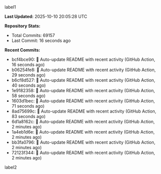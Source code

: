 
label1 
<!-- ACTIVITY_START -->
**Last Updated:** 2025-10-10 20:05:28 UTC

**Repository Stats:**
- Total Commits: 69157
- Last Commit: 16 seconds ago

**Recent Commits:**
- bcf4bce90: 🤖 Auto-update README with recent activity (GitHub Action, 16 seconds ago)
- b06254fe8: 🤖 Auto-update README with recent activity (GitHub Action, 29 seconds ago)
- b6cf8d527: 🤖 Auto-update README with recent activity (GitHub Action, 40 seconds ago)
- 1e9182358: 🤖 Auto-update README with recent activity (GitHub Action, 58 seconds ago)
- 1603d1bec: 🤖 Auto-update README with recent activity (GitHub Action, 71 seconds ago)
- 8ad75699c: 🤖 Auto-update README with recent activity (GitHub Action, 83 seconds ago)
- 6d1a8162c: 🤖 Auto-update README with recent activity (GitHub Action, 2 minutes ago)
- 1a4eb1d6e: 🤖 Auto-update README with recent activity (GitHub Action, 2 minutes ago)
- bb3fa0796: 🤖 Auto-update README with recent activity (GitHub Action, 2 minutes ago)
- 72123f344: 🤖 Auto-update README with recent activity (GitHub Action, 2 minutes ago)
<!-- ACTIVITY_END -->

label2
